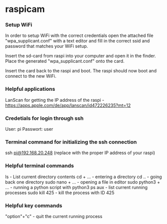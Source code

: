# raspicam

### Setup WiFi
In order to setup WiFi with the correct credentials open the attached file "wpa_supplicant.conf" with a text editor and fill in the correct ssid and password that matches your WiFi setup.

Insert the sd-card from raspi into your computer and open it in the finder. Place the generated "wpa_supplicant.conf" onto the card.

Insert the card back to the raspi and boot. The raspi should now boot and connect to the new WiFi.

### Helpful applications
LanScan for getting the IP address of the raspi - https://apps.apple.com/de/app/lanscan/id472226235?mt=12

### Credetials for login through ssh
User: pi
Passwort: user

### Terminal command for initializing the ssh connection
ssh pi@192.168.20.248 (replace with the proper IP address of your raspi)

### Helpful terminal commands
ls - List current directory contents
cd + ... - entering a directory
cd .. - going back one directory
sudo nano + ... - opening a file in editor
sudo python3 + ... - running a python script with python3
ps aux - list current running processes
sudo kill 425 - kill the process with ID 425

### Helpful key commands
"option"+"c" - quit the current running process

